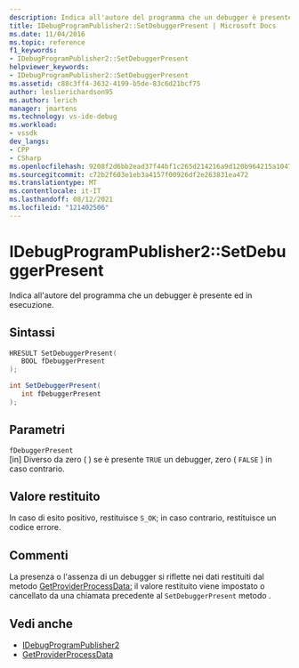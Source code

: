 ```yaml
---
description: Indica all'autore del programma che un debugger è presente ed in esecuzione.
title: IDebugProgramPublisher2::SetDebuggerPresent | Microsoft Docs
ms.date: 11/04/2016
ms.topic: reference
f1_keywords:
- IDebugProgramPublisher2::SetDebuggerPresent
helpviewer_keywords:
- IDebugProgramPublisher2::SetDebuggerPresent
ms.assetid: c88c3ff4-3632-4199-b5de-83c6d21bcf75
author: leslierichardson95
ms.author: lerich
manager: jmartens
ms.technology: vs-ide-debug
ms.workload:
- vssdk
dev_langs:
- CPP
- CSharp
ms.openlocfilehash: 9208f2d6bb2ead37f44bf1c265d214216a9d120b964215a10473992dba288d73
ms.sourcegitcommit: c72b2f603e1eb3a4157f00926df2e263831ea472
ms.translationtype: MT
ms.contentlocale: it-IT
ms.lasthandoff: 08/12/2021
ms.locfileid: "121402506"
---
```

# <a name="idebugprogrampublisher2setdebuggerpresent"></a>IDebugProgramPublisher2::SetDebuggerPresent
Indica all'autore del programma che un debugger è presente ed in esecuzione.

## <a name="syntax"></a>Sintassi

```cpp
HRESULT SetDebuggerPresent(
   BOOL fDebuggerPresent
);
```

```csharp
int SetDebuggerPresent(
   int fDebuggerPresent
);
```

## <a name="parameters"></a>Parametri
`fDebuggerPresent`\
[in] Diverso da zero ( ) se è presente `TRUE` un debugger, zero ( `FALSE` ) in caso contrario.

## <a name="return-value"></a>Valore restituito
 In caso di esito positivo, restituisce `S_OK`; in caso contrario, restituisce un codice errore.

## <a name="remarks"></a>Commenti
 La presenza o l'assenza di un debugger si riflette nei dati restituiti dal metodo [GetProviderProcessData:](../../../extensibility/debugger/reference/idebugprogramprovider2-getproviderprocessdata.md) il valore restituito viene impostato o cancellato da una chiamata precedente al `SetDebuggerPresent` metodo .

## <a name="see-also"></a>Vedi anche
- [IDebugProgramPublisher2](../../../extensibility/debugger/reference/idebugprogrampublisher2.md)
- [GetProviderProcessData](../../../extensibility/debugger/reference/idebugprogramprovider2-getproviderprocessdata.md)
